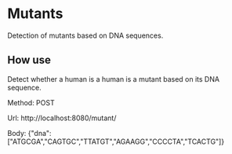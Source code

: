 # Mutants
Detection of mutants based on DNA sequences.

## How use
Detect whether a human is a human is a mutant based on its DNA sequence.

Method: POST

Url: http://localhost:8080/mutant/

Body: {"dna":["ATGCGA","CAGTGC","TTATGT","AGAAGG","CCCCTA","TCACTG"]}